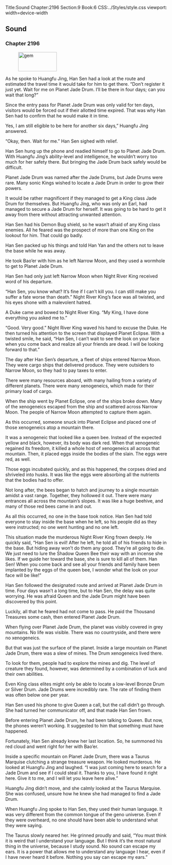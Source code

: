Title:Sound 
Chapter:2196 
Section:9 
Book:6 
CSS:../Styles/style.css 
viewport: width=device-width
  
## Sound
### Chapter 2196 
<figure>
	<img src="../Images/gem.gif" alt="gem" id="gem" width="120" height="60" />
</figure>
  

  
  As he spoke to Huangfu Jing, Han Sen had a look at the route and estimated the travel time it would take for him to get there. “Don’t register it just yet. Wait for me on Planet Jade Drum. I’ll be there in four days; can you wait that long?”

Since the entry pass for Planet Jade Drum was only valid for ten days, visitors would be forced out if their allotted time expired. That was why Han Sen had to confirm that he would make it in time.

Yes, I am still eligible to be here for another six days,” Huangfu Jing answered.

“Okay, then. Wait for me.” Han Sen sighed with relief.

Han Sen hung up the phone and readied himself to go to Planet Jade Drum. With Huangfu Jing’s ability-level and intelligence, he wouldn’t worry too much for her safety there. But bringing the Jade Drum back safely would be difficult.

Planet Jade Drum was named after the Jade Drums, but Jade Drums were rare. Many sonic Kings wished to locate a Jade Drum in order to grow their powers.

It would be rather magnificent if they managed to get a King class Jade Drum for themselves. But Huangfu Jing, who was only an Earl, had managed to secure a Jade Drum for herself. It was going to be hard to get it away from there without attracting unwanted attention.

Han Sen had his Demon Bug shield, so he wasn’t afraid of any King class enemies. All he feared was the prospect of more than one King on the lookout for him. That could go badly.

Han Sen packed up his things and told Han Yan and the others not to leave the base while he was away.

He took Bao’er with him as he left Narrow Moon, and they used a wormhole to get to Planet Jade Drum.

Han Sen had only just left Narrow Moon when Night River King received word of his departure.

“Han Sen, you know what? It’s fine if I can’t kill you. I can still make you suffer a fate worse than death.” Night River King’s face was all twisted, and his eyes shone with a malevolent hatred.

A Duke came and bowed to Night River King. “My King, I have done everything you asked me to.”

“Good. Very good.” Night River King waved his hand to excuse the Duke. He then turned his attention to the screen that displayed Planet Eclipse. With a twisted smile, he said, “Han Sen, I can’t wait to see the look on your face when you come back and realize all your friends are dead. I will be looking forward to that.”

The day after Han Sen’s departure, a fleet of ships entered Narrow Moon. They were cargo ships that delivered produce. They were outsiders to Narrow Moon, so they had to pay taxes to enter.

There were many resources aboard, with many hailing from a variety of different planets. There were many xenogeneics, which made for their primary load of cargo.

When the ship went by Planet Eclipse, one of the ships broke down. Many of the xenogeneics escaped from the ship and scattered across Narrow Moon. The people of Narrow Moon attempted to capture them again.

As this occurred, someone snuck into Planet Eclipse and placed one of those xenogeneics atop a mountain there.

It was a xenogeneic that looked like a queen bee. Instead of the expected yellow and black, however, its body was dark red. When that xenogeneic regained its freedom, it killed a whole host of xenogeneics all across that mountain. Then, it placed eggs inside the bodies of the slain. The eggs were red, as well.

Those eggs incubated quickly, and as this happened, the corpses dried and shriveled into husks. It was like the eggs were absorbing all the nutrients that the bodies had to offer.

Not long after, the bees began to hatch and journey to a single mountain amidst a vast range. Together, they hollowed it out. There were many entrances all across the mountain’s slopes. It was like a huge beehive, and many of those red bees came in and out.

As all this occurred, no one in the base took notice. Han Sen had told everyone to stay inside the base when he left, so his people did as they were instructed; no one went hunting and no one left.

This situation made the murderous Night River King frown deeply. He quickly said, “Han Sen is evil! After he left, he told all of his friends to hide in the base. But hiding away won’t do them any good. They’re all going to die. We just need to lure the Shadow Queen Bee their way with an incense she likes. If we guide her toward the base, she is sure to kill all of them. Han Sen! When you come back and see all your friends and family have been implanted by the eggs of the queen bee, I wonder what the look on your face will be like!”

Han Sen followed the designated route and arrived at Planet Jade Drum in time. Four days wasn’t a long time, but to Han Sen, the delay was quite worrying. He was afraid Queen and the Jade Drum might have been discovered by this point.

Luckily, all that he feared had not come to pass. He paid the Thousand Treasures some cash, then entered Planet Jade Drum.

When flying over Planet Jade Drum, the planet was visibly covered in grey mountains. No life was visible. There was no countryside, and there were no xenogeneics.

But that was just the surface of the planet. Inside a large mountain on Planet Jade Drum, there was a slew of mines. The Drum xenogeneics lived there.

To look for them, people had to explore the mines and dig. The level of creature they found, however, was determined by a combination of luck and their own abilities.

Even King class elites might only be able to locate a low-level Bronze Drum or Silver Drum. Jade Drums were incredibly rare. The rate of finding them was often below one per year.

Han Sen used his phone to give Queen a call, but the call didn’t go through. She had turned her communicator off, and that made Han Sen frown.

Before entering Planet Jade Drum, he had been talking to Queen. But now, the phones weren’t working. It suggested to him that something must have happened.

Fortunately, Han Sen already knew her last location. So, he summoned his red cloud and went right for her with Bao’er.

Inside a specific mountain on Planet Jade Drum, there was a Taurus Marquise clutching a strange treasure weapon. He looked murderous. He looked at Huangfu Jing and laughed. “I was just coming here to search for a Jade Drum and see if I could steal it. Thanks to you, I have found it right here. Give it to me, and I will let you leave here alive.”

Huangfu Jing didn’t move, and she calmly looked at the Taurus Marquise. She was confused, unsure how he knew she had managed to find a Jade Drum.

When Huangfu Jing spoke to Han Sen, they used their human language. It was very different from the common tongue of the geno universe. Even if they were overheard, no one should have been able to understand what they were saying.

The Taurus slowly neared her. He grinned proudly and said, “You must think it is weird that I understand your language. But I think it’s the most natural thing in the universe, because I study sound. No sound can escape my ears. It is a power that allows me to understand any language I hear, even if I have never heard it before. Nothing you say can escape my ears.”
